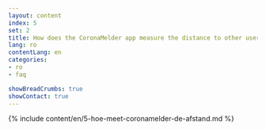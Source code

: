 ```yaml
---
layout: content
index: 5
set: 2
title: How does the CoronaMelder app measure the distance to other users of the app?
lang: ro
contentLang: en
categories:
- ro
- faq

showBreadCrumbs: true
showContact: true
---
```

{% include content/en/5-hoe-meet-coronamelder-de-afstand.md %}

